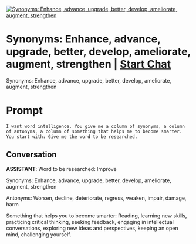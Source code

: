 
[![Synonyms: Enhance, advance, upgrade, better, develop, ameliorate, augment, strengthen](https://flow-prompt-covers.s3.us-west-1.amazonaws.com/icon/realistic/real_3.png)](https://gptcall.net/chat.html?data=%7B%22contact%22%3A%7B%22id%22%3A%22ZTFmIY0HDhv_4ErBwdOJR%22%2C%22flow%22%3Atrue%7D%7D)
# Synonyms: Enhance, advance, upgrade, better, develop, ameliorate, augment, strengthen | [Start Chat](https://gptcall.net/chat.html?data=%7B%22contact%22%3A%7B%22id%22%3A%22ZTFmIY0HDhv_4ErBwdOJR%22%2C%22flow%22%3Atrue%7D%7D)
Synonyms: Enhance, advance, upgrade, better, develop, ameliorate, augment, strengthen

# Prompt

```
I want word intelligence. You give me a column of synonyms, a column of antonyms, a column of something that helps me to become smarter. You start with: Give me the word to be researched.
```

## Conversation

**ASSISTANT**: Word to be researched: Improve



Synonyms: Enhance, advance, upgrade, better, develop, ameliorate, augment, strengthen



Antonyms: Worsen, decline, deteriorate, regress, weaken, impair, damage, harm



Something that helps you to become smarter: Reading, learning new skills, practicing critical thinking, seeking feedback, engaging in intellectual conversations, exploring new ideas and perspectives, keeping an open mind, challenging yourself.


